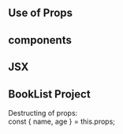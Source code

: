 ## Use of Props
## components
## JSX
## BookList Project
<div>
Destructing of props:
<br>
const { name, age } = this.props;
<br>

</div>

